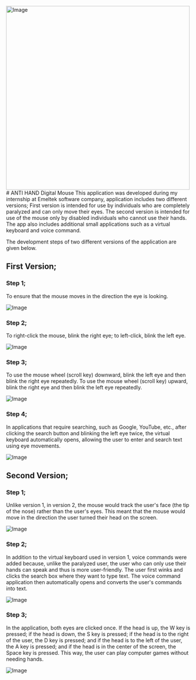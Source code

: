 <img width="500" height="500" alt="Image" src="https://github.com/user-attachments/assets/bec7471a-d8bb-446a-b893-658f6c2243f2" /> # ANTI HAND Digital Mouse
This application was developed during my internship at Emeltek software company, application includes two different versions; 
First version is intended for use by individuals who are completely paralyzed and can only move their eyes. 
The second version is intended for use of the mouse only by disabled individuals who cannot use their hands.  
The app also includes additional small applications such as a virtual keyboard and voice command.

The development steps of two different versions of the application are given below.

## First Version;

### Step 1; 
To ensure that the mouse moves in the direction the eye is looking.

![Image](https://github.com/user-attachments/assets/974fae31-6a5e-4e90-aea2-588d46323f27)

### Step 2; 
To right-click the mouse, blink the right eye; to left-click, blink the left eye.

![Image](https://github.com/user-attachments/assets/db2a014d-8895-4882-8dcd-aa02c5102884)

### Step 3; 
To use the mouse wheel (scroll key) downward, blink the left eye and then blink the right eye repeatedly. To use the mouse wheel (scroll key) upward, blink the right eye and then blink the left eye repeatedly.

![Image](https://github.com/user-attachments/assets/2b47ba05-dcec-4702-bacd-0d53f0b3d313)

### Step 4; 
In applications that require searching, such as Google, YouTube, etc., after clicking the search button and blinking the left eye twice, the virtual keyboard automatically opens, allowing the user to enter and search text using eye movements.

![Image](https://github.com/user-attachments/assets/be9898cb-6c61-490a-8f44-89069f48b16d)

## Second Version;

### Step 1; 
Unlike version 1, in version 2, the mouse would track the user's face (the tip of the nose) rather than the user's eyes. This meant that the mouse would move in the direction the user turned their head on the screen.

![Image](https://github.com/user-attachments/assets/6aac00c1-2cdd-4419-b27f-da9ecd0c3449)

### Step 2; 
In addition to the virtual keyboard used in version 1, voice commands were added because, unlike the paralyzed user, the user who can only use their hands can speak and thus is more user-friendly. The user first winks and clicks the search box where they want to type text. The voice command application then automatically opens and converts the user's commands into text.

![Image](https://github.com/user-attachments/assets/f2ef52ac-8ca3-4a4e-a3c0-7e19eb7f3b90)

### Step 3; 
In the application, both eyes are clicked once. If the head is up, the W key is pressed; if the head is down, the S key is pressed; if the head is to the right of the user, the D key is pressed; and if the head is to the left of the user, the A key is pressed; and if the head is in the center of the screen, the Space key is pressed.
This way, the user can play computer games without needing hands.

![Image](https://github.com/user-attachments/assets/58be1d3a-210d-4798-acd7-4390c0394ce9)
